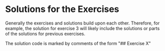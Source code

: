 # Solutions for the Exercises

Generally the exercises and solutions build upon each other.
Therefore, for example, the solution for exercise 3 will likely include the solutions or parts of the solutions for previous exercises.

The solution code is marked by comments of the form "## Exercise X"
